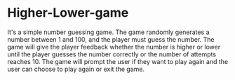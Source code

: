 # Higher-Lower-game
It's a simple number guessing game. The game randomly generates a number between 1 and 100, and the player must guess the number. The game will give the player feedback whether the number is higher or lower until the player guesses the number correctly or the number of attempts reaches 10. The game will prompt the user if they want to play again and the user can choose to play again or exit the game.

